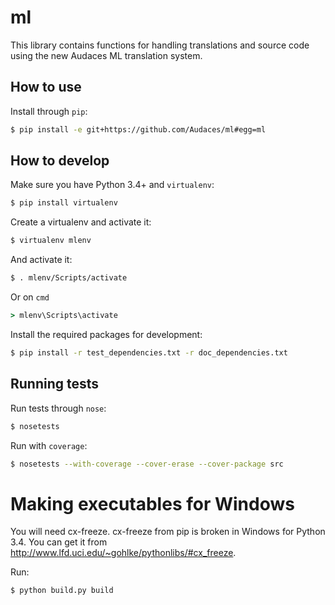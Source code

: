 ml
==

This library contains functions for handling translations and source code
using the new Audaces ML translation system.

How to use
----------

Install through `pip`:

```bash
$ pip install -e git+https://github.com/Audaces/ml#egg=ml
```

How to develop
--------------

Make sure you have Python 3.4+ and `virtualenv`:

```bash
$ pip install virtualenv
```

Create a virtualenv and activate it:

```bash
$ virtualenv mlenv
```

And activate it:

```bash
$ . mlenv/Scripts/activate
```

Or on `cmd`

```bat
> mlenv\Scripts\activate
```

Install the required packages for development:

```bash
$ pip install -r test_dependencies.txt -r doc_dependencies.txt
```

Running tests
-------------

Run tests through `nose`:

```bash
$ nosetests
```

Run with `coverage`:

```bash
$ nosetests --with-coverage --cover-erase --cover-package src
```

Making executables for Windows
==============================

You will need cx-freeze. cx-freeze from pip is broken in Windows for
Python 3.4. You can get it from
http://www.lfd.uci.edu/~gohlke/pythonlibs/#cx_freeze.

Run:

```bash
$ python build.py build
```
